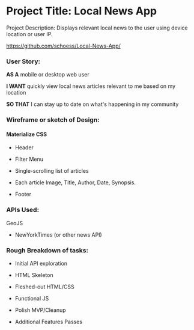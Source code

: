 # Project Title: Local News App

Project Description: Displays relevant local news to the user using device location or user IP.

https://github.com/schoess/Local-News-App/

### User Story:

**AS A** mobile or desktop web user

**I WANT** quickly view local news articles relevant to me based on my location

**SO THAT** I can stay up to date on what's happening in my community

### Wireframe or sketch of Design:

#### Materialize CSS

* Header

* Filter Menu

* Single-scrolling list of articles

* Each article Image, Title, Author, Date, Synopsis.

* Footer

### APIs Used:

GeoJS

* NewYorkTimes (or other news API)

### Rough Breakdown of tasks:

* Initial API exploration

* HTML Skeleton

* Fleshed-out HTML/CSS

* Functional JS

* Polish MVP/Cleanup

* Additional Features Passes
